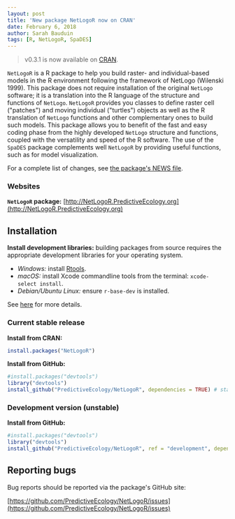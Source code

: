 ```yaml
---
layout: post
title: 'New package NetLogoR now on CRAN'
date: February 6, 2018
author: Sarah Bauduin
tags: [R, NetLogoR, SpaDES]
---
```


> v0.3.1 is now available on [CRAN](https://cran.r-project.org/package=NetLogoR).

`NetLogoR` is a R package to help you build raster- and individual-based models in the R environment following the framework of NetLogo (Wilenski 1999).
This package does not require installation of the original `NetLogo` software; it is a translation into the R language of the structure and functions of `NetLogo`.
`NetLogoR` provides you classes to define raster cell ("patches") and moving individual ("turtles") objects as well as the R translation of `NetLogo` functions and other complementary ones to build such models.
This package allows you to benefit of the fast and easy coding phase from the highly developed `NetLogo` structure and functions, coupled with the versatility and speed of the R software.
The use of the `SpaDES` package complements well `NetLogoR` by providing useful functions, such as for model visualization.

For a complete list of changes, see [the package's NEWS file](https://raw.githubusercontent.com/PredictiveEcology/NetLogoR/master/NEWS.md).

### Websites

**`NetLogoR` package:** [http://NetLogoR.PredictiveEcology.org](http://NetLogoR.PredictiveEcology.org)

## Installation

**Install development libraries:** building packages from source requires the appropriate development libraries for your operating system.

- *Windows:* install [Rtools](https://cran.r-project.org/bin/windows/Rtools/).
- *macOS:* install Xcode commandline tools from the terminal: `xcode-select install`.
- *Debian/Ubuntu Linux:* ensure `r-base-dev` is installed.

See [here](https://support.rstudio.com/hc/en-us/articles/200486498-Package-Development-Prerequisites) for more details.

### Current stable release

**Install from CRAN:**

```r
install.packages("NetLogoR")
```

**Install from GitHub:**

```r
#install.packages("devtools")
library("devtools")
install_github("PredictiveEcology/NetLogoR", dependencies = TRUE) # stable
```

### Development version (unstable)

**Install from GitHub:**

```r
#install.packages("devtools")
library("devtools")
install_github("PredictiveEcology/NetLogoR", ref = "development", dependencies = TRUE) # unstable
```

## Reporting bugs

Bug reports should be reported via the package's GitHub site:

[https://github.com/PredictiveEcology/NetLogoR/issues](https://github.com/PredictiveEcology/NetLogoR/issues)
